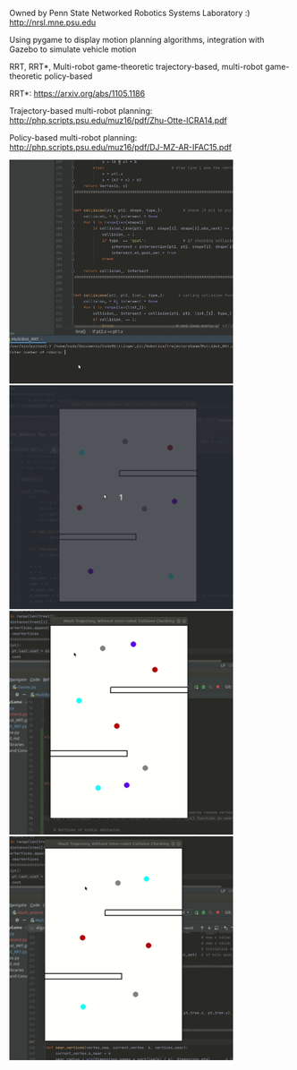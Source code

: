 Owned by Penn State Networked Robotics Systems Laboratory :)   http://nrsl.mne.psu.edu

Using pygame to display motion planning algorithms, integration with Gazebo to simulate vehicle motion

RRT, RRT*, Multi-robot game-theoretic trajectory-based, multi-robot game-theoretic policy-based

RRT*:  https://arxiv.org/abs/1105.1186

Trajectory-based multi-robot planning:  http://php.scripts.psu.edu/muz16/pdf/Zhu-Otte-ICRA14.pdf

Policy-based multi-robot planning:  http://php.scripts.psu.edu/muz16/pdf/DJ-MZ-AR-IFAC15.pdf

<img src="https://github.com/CodyMDillinger/Robotics/blob/master/gifs/Multi_Bot_RRT.gif" width="400" height="400"/>

<img src="https://github.com/CodyMDillinger/Robotics/blob/master/gifs/iNash_extend_equal_eta.gif" width="400" height="400"/>

<img src="https://github.com/CodyMDillinger/Robotics/blob/master/gifs/iNash_extend_largerish_eta.gif" width="400" height="400"/>

<img src="https://github.com/CodyMDillinger/Robotics/blob/master/gifs/iNash_extend_larger_eta.gif" width="400" height="400"/>
